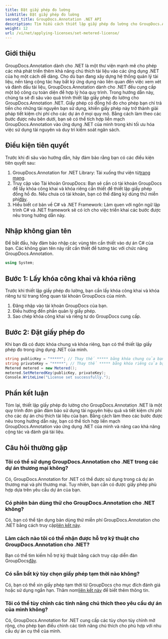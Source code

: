 ```yaml
---
title: Đặt giấy phép đo lường
linktitle: Đặt giấy phép đo lường
second_title: GroupDocs.Annotation .NET API
description: Tìm hiểu cách thiết lập giấy phép đo lường cho GroupDocs.Annotation .NET để sử dụng tài nguyên và khả năng chú thích tài liệu trong các ứng dụng .NET của bạn.
weight: 12
url: /vi/net/applying-licenses/set-metered-license/
---
```

## Giới thiệu
GroupDocs.Annotation dành cho .NET là một thư viện mạnh mẽ cho phép các nhà phát triển thêm khả năng chú thích tài liệu vào các ứng dụng .NET của họ một cách dễ dàng. Cho dù bạn đang xây dựng hệ thống quản lý tài liệu, nền tảng cộng tác hay bất kỳ ứng dụng nào liên quan đến việc xem xét và đánh dấu tài liệu, GroupDocs.Annotation dành cho .NET đều cung cấp một bộ công cụ toàn diện để hợp lý hóa quy trình.
Trong hướng dẫn này, chúng ta sẽ đi sâu vào quá trình thiết lập giấy phép đo lường cho GroupDocs.Annotation .NET. Giấy phép có đồng hồ đo cho phép bạn chỉ trả tiền cho những tài nguyên bạn sử dụng, khiến giấy phép này trở thành giải pháp tiết kiệm chi phí cho các dự án ở mọi quy mô. Bằng cách làm theo các bước được nêu bên dưới, bạn sẽ có thể tích hợp liền mạch GroupDocs.Annotation vào ứng dụng .NET của mình trong khi tối ưu hóa việc sử dụng tài nguyên và duy trì kiểm soát ngân sách.
## Điều kiện tiên quyết
Trước khi đi sâu vào hướng dẫn, hãy đảm bảo rằng bạn có các điều kiện tiên quyết sau:
1.  GroupDocs.Annotation for .NET Library: Tải xuống thư viện từ[trang mạng](https://releases.groupdocs.com/annotation/net/).
2. Truy cập vào Tài khoản GroupDocs: Bạn sẽ cần có tài khoản GroupDocs để lấy khóa công khai và khóa riêng cần thiết để thiết lập giấy phép đồng hồ đo. Nếu chưa có tài khoản, bạn có thể đăng ký dùng thử miễn phí[đây](https://releases.groupdocs.com/).
3. Hiểu biết cơ bản về C# và .NET Framework: Làm quen với ngôn ngữ lập trình C# và .NET framework sẽ có ích cho việc triển khai các bước được nêu trong hướng dẫn này.

## Nhập không gian tên
Để bắt đầu, hãy đảm bảo nhập các vùng tên cần thiết vào dự án C# của bạn. Các không gian tên này rất cần thiết để tương tác với chức năng GroupDocs.Annotation.
```csharp
using System;
```
## Bước 1: Lấy khóa công khai và khóa riêng
Trước khi thiết lập giấy phép đo lường, bạn cần lấy khóa công khai và khóa riêng tư từ trang tổng quan tài khoản GroupDocs của mình.
1. Đăng nhập vào tài khoản GroupDocs của bạn.
2. Điều hướng đến phần quản lý giấy phép.
3. Sao chép khóa công khai và riêng tư do GroupDocs cung cấp.
## Bước 2: Đặt giấy phép đo
Khi bạn đã có được khóa chung và khóa riêng, bạn có thể thiết lập giấy phép đo trong ứng dụng .NET của mình.
```csharp
string publicKey = "*****"; // Thay thế ***** bằng khóa chung của bạn
string privateKey = "*****"; // Thay thế ***** bằng khóa riêng của bạn
Metered metered = new Metered();
metered.SetMeteredKey(publicKey, privateKey);
Console.WriteLine("License set successfully.");
```

## Phần kết luận
Tóm lại, thiết lập giấy phép đo lường cho GroupDocs.Annotation .NET là một quy trình đơn giản đảm bảo sử dụng tài nguyên hiệu quả và tiết kiệm chi phí cho các dự án chú thích tài liệu của bạn. Bằng cách làm theo các bước được nêu trong hướng dẫn này, bạn có thể tích hợp liền mạch GroupDocs.Annotation vào ứng dụng .NET của mình và nâng cao khả năng cộng tác và đánh giá tài liệu.
## Câu hỏi thường gặp
### Tôi có thể sử dụng GroupDocs.Annotation cho .NET trong các dự án thương mại không?
Có, GroupDocs.Annotation for .NET có thể được sử dụng trong cả dự án thương mại và phi thương mại. Tuy nhiên, bạn cần có được giấy phép phù hợp dựa trên yêu cầu dự án của bạn.
### Có phiên bản dùng thử cho GroupDocs.Annotation cho .NET không?
 Có, bạn có thể tận dụng bản dùng thử miễn phí GroupDocs.Annotation cho .NET bằng cách truy cập[liên kết này](https://releases.groupdocs.com/).
### Làm cách nào tôi có thể nhận được hỗ trợ kỹ thuật cho GroupDocs.Annotation cho .NET?
 Bạn có thể tìm kiếm hỗ trợ kỹ thuật bằng cách truy cập diễn đàn GroupDocs[đây](https://forum.groupdocs.com/c/annotation/10).
### Có sẵn bất kỳ tùy chọn giấy phép tạm thời nào không?
 Có, bạn có thể xin giấy phép tạm thời từ GroupDocs cho mục đích đánh giá hoặc sử dụng ngắn hạn. Thăm nom[liên kết này](https://purchase.groupdocs.com/temporary-license/) để biết thêm thông tin.
### Tôi có thể tùy chỉnh các tính năng chú thích theo yêu cầu dự án của mình không?
Có, GroupDocs.Annotation for .NET cung cấp các tùy chọn tùy chỉnh mở rộng, cho phép bạn điều chỉnh các tính năng chú thích cho phù hợp với nhu cầu dự án cụ thể của mình.